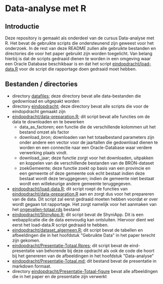 # Data-analyse met R

## Introductie

Deze repository is gemaakt als onderdeel van de cursus Data-analyse met R. Het bevat de gebruikte scripts die ondersteunend zijn geweest voor het onderzoek. 
In de rest van deze README zullen alle gebruikte bestanden en directories die voor het paper gebruikt zijn worden toegelicht.
Van belang hierbij is dat de scripts gedraaid dienen te worden in een omgeving waar een Oracle Database beschikbaar is en dat het script <a href="./eindopdracht/load-data.R">eindopdracht/load-data.R</a> voor de script die rapportage doen gedraaid moet hebben.

## Bestanden / directories 
* directory <a href="./datafiles">datafiles</a>; deze directory bevat alle data-bestanden die gedownload en uitgepakt worden 
* directory <a href="./eindopdracht">eindopdracht</a>; deze directory bevat alle scripts die voor de eindopdracht gemaakt zijn
* <a href="./eindopdracht/data-preparation.R">eindopdracht/data-preparation.R</a>; dit script bevat alle functies om de data te downloaden en te bewerken
    * data_as_factoren; een functie die de verschillende kolommen uit het bestand omzet als factor
    * download_bron; downloaden van het totaalbestand parameters zijn onder andere een vector voor de jaartallen die gedownload dienen te worden en een connectie naar een Oracle-Database waar verdere verwerking plaats vindt.
    * download_jaar; deze functie zorgt voor het downloaden, uitpakken en koppelen van de verschillende bestanden van de BRON-dataset
    * zoekGemeente; deze functie zoekt op basis van een provincie en een gemeente of deze gemeente ook echt bestaat indien deze bestaat wordt deze teruggegeven; indien de gemeente niet bestaat wordt een willekeurige andere gemeente teruggegeven.
* <a href="./eindopdracht/load-data.R">eindopdracht/load-data.R</a>; dit script roept de functies van <a href="./eindopdracht/data-preparation.R">eindopdracht/data-preparation.R</a> aan en zorgt dus voor het prepareren van de data. Dit script zal eerst gedraaid moeten hebben voordat er over wordt gegaan tot rapportage. Het zorgt namelijk voor het aanmaken van het <a href="./datafiles/ongevallen-totaal.rds">ongevallen-totaal.rds</a> bestand
* <a href="./eindopdracht/ShinyApp.R">eindopdracht/ShinyApp.R</a>; dit script bevat de ShyniApp. Dit is een webapplicatie die de data eenvoudig kan ontsluiten. Hiervoor dient wel eerst het load-data.R script gedraaid te hebben.
* <a href="./eindopdracht/dataset_algemeen.R">eindopdracht/dataset_algemeen.R</a>; dit script bevat de tabellen en afbeeldingen die in  het hoofdstuk "Gebruikte Data" in het paper terecht zijn gekomen.
* <a href="./eindopdracht/Presentatie-Totaal.Rpres">eindopdracht/Presentatie-Totaal.Rpres</a>; dit script bevat de eind-presentatie van behorende bij deze opdracht als ook de code die hoort bij het genereren van de afbeeldingen in het hoofdstuk "Data-analyse"
* <a href="./eindopdracht/Presentatie-Totaal.md">eindopdracht/Presentatie-Totaal.md</a>; dit bestand bevat de presentatie in markdown formaat. 
* directory <a href="./eindopdracht/Presentatie-Totaal-figure">eindopdracht/Presentatie-Totaal-figure</a> bevat alle afbeeldingen die in het paper en de presentatie zijn verwerkt


